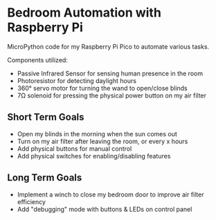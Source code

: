 # Bedroom Automation with Raspberry Pi

MicroPython code for my Raspberry Pi Pico to automate various tasks.

Components utilized:
- Passive Infrared Sensor for sensing human presence in the room
- Photoresistor for detecting daylight hours
- 360° servo motor for turning the wand to open/close blinds
- 7Ω solenoid for pressing the physical power button on my air filter

## Short Term Goals
- Open my blinds in the morning when the sun comes out
- Turn on my air filter after leaving the room, or every x hours
- Add physical buttons for manual control
- Add physical switches for enabling/disabling features
  
## Long Term Goals
- Implement a winch to close my bedroom door to improve air filter efficiency
- Add "debugging" mode with buttons & LEDs on control panel

